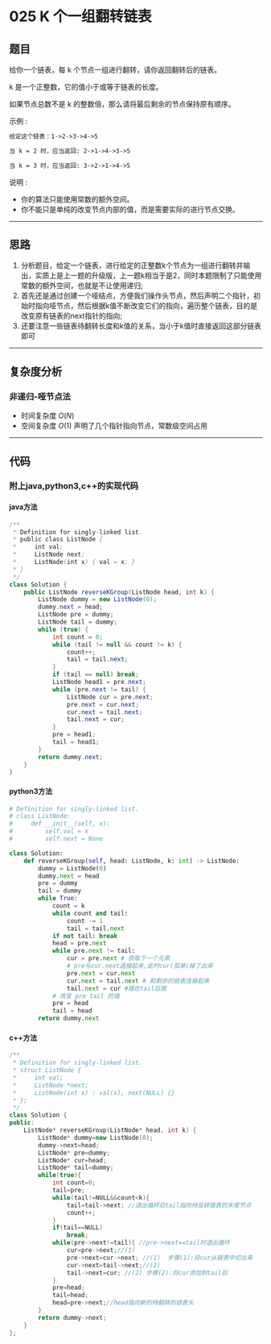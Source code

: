 # 025  K 个一组翻转链表

## 题目

给你一个链表，每 k 个节点一组进行翻转，请你返回翻转后的链表。

k 是一个正整数，它的值小于或等于链表的长度。

如果节点总数不是 k 的整数倍，那么请将最后剩余的节点保持原有顺序。

示例 :

```txt
给定这个链表：1->2->3->4->5

当 k = 2 时，应当返回: 2->1->4->3->5

当 k = 3 时，应当返回: 3->2->1->4->5
```

说明 :

- 你的算法只能使用常数的额外空间。
- 你不能只是单纯的改变节点内部的值，而是需要实际的进行节点交换。

***

## 思路

1. 分析题目，给定一个链表，进行给定的正整数k个节点为一组进行翻转并输出，实质上是上一题的升级版，上一题k相当于是2，同时本题限制了只能使用常数的额外空间，也就是不让使用递归;
2. 首先还是通过创建一个哑结点，方便我们操作头节点，然后声明二个指针，初始时指向哑节点，然后根据k值不断改变它们的指向，遍历整个链表，目的是改变原有链表的next指针的指向;
3. 还要注意一些链表待翻转长度和k值的关系，当小于k值时直接返回这部分链表即可

***

## 复杂度分析

### 非递归-哑节点法

- 时间复杂度 $O(N)$
- 空间复杂度 $O(1)$ 声明了几个指针指向节点，常数级空间占用

***

## 代码

### 附上java,python3,c++的实现代码

#### java方法

```java
/**
 * Definition for singly-linked list.
 * public class ListNode {
 *     int val;
 *     ListNode next;
 *     ListNode(int x) { val = x; }
 * }
 */
class Solution {
    public ListNode reverseKGroup(ListNode head, int k) {
        ListNode dummy = new ListNode(0);
        dummy.next = head;
        ListNode pre = dummy;
        ListNode tail = dummy;
        while (true) {
            int count = 0;
            while (tail != null && count != k) {
                count++;
                tail = tail.next;
            }
            if (tail == null) break;
            ListNode head1 = pre.next;
            while (pre.next != tail) {
                ListNode cur = pre.next;
                pre.next = cur.next;
                cur.next = tail.next;
                tail.next = cur;
            }
            pre = head1;
            tail = head1;
        }
        return dummy.next;
    }
}
```

#### python3方法

```python
# Definition for singly-linked list.
# class ListNode:
#     def __init__(self, x):
#         self.val = x
#         self.next = None

class Solution:
    def reverseKGroup(self, head: ListNode, k: int) -> ListNode:
        dummy = ListNode(0)
        dummy.next = head
        pre = dummy
        tail = dummy
        while True:
            count = k
            while count and tail:
                count -= 1
                tail = tail.next
            if not tail: break
            head = pre.next
            while pre.next != tail:
                cur = pre.next # 获取下一个元素
                # pre与cur.next连接起来,此时cur(孤单)掉了出来
                pre.next = cur.next 
                cur.next = tail.next # 和剩余的链表连接起来
                tail.next = cur #插在tail后面
            # 改变 pre tail 的值
            pre = head 
            tail = head
        return dummy.next
```

#### c++方法

```c++
/**
 * Definition for singly-linked list.
 * struct ListNode {
 *     int val;
 *     ListNode *next;
 *     ListNode(int x) : val(x), next(NULL) {}
 * };
 */
class Solution {
public:
    ListNode* reverseKGroup(ListNode* head, int k) {
        ListNode* dummy=new ListNode(0);
        dummy->next=head;
        ListNode* pre=dummy;
        ListNode* cur=head;
        ListNode* tail=dummy;
        while(true){
            int count=0;
            tail=pre;
            while(tail!=NULL&&count<k){
                tail=tail->next; //退出循环后tail指向待反转链表的末尾节点
                count++;
            }
            if(tail==NULL)
                break;
            while(pre->next!=tail){ //pre->next==tail时退出循环
                cur=pre->next;//(1)
                pre->next=cur->next; //(1)  步骤(1):将cur从链表中切出来
                cur->next=tail->next;//(2)
                tail->next=cur; //(2) 步骤(2):将cur添加到tail后
            }
            pre=head;
            tail=head;
            head=pre->next;//head指向新的待翻转的链表头
        }
        return dummy->next;
    }
};
```
